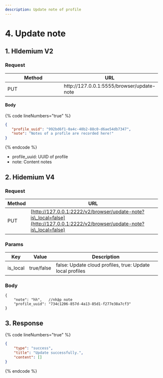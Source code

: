 ```yaml
---
description: Update note of profile
---
```


# 4. Update note

## **1. HIdemium V2**

### **Request**

<table><thead><tr><th width="249">Method</th><th>URL</th></tr></thead><tbody><tr><td>PUT</td><td>http://127.0.0.1:5555/browser/update-note</td></tr></tbody></table>

#### **Body**

{% code lineNumbers="true" %}
```json
{
   "profile_uuid": "992bd6f1-0a4c-40b2-88c0-d6ae54db7347",
   "note": "Notes of a profile are recorded here!"
}
```
{% endcode %}

* profile\_uuid: UUID of profile
* note: Content notes

## **2. Hidemium V4** <a href="#id-2.-hidemium-v4" id="id-2.-hidemium-v4"></a>

### **Request** <a href="#request-1" id="request-1"></a>

| Method | URL                                                                                                                          |
| ------ | ---------------------------------------------------------------------------------------------------------------------------- |
| PUT    | [http://127.0.0.1:2222/v2/browser/update-note?is\_local=false](http://127.0.0.1:2222/v2/browser/update-note?is\_local=false) |

### **Params** <a href="#body-1" id="body-1"></a>

| Key       | Value      | Description                                               |
| --------- | ---------- | --------------------------------------------------------- |
| is\_local | true/false | false: Update cloud profiles, true: Update local profiles |

### **Body** <a href="#body-1" id="body-1"></a>

```
{
    "note": "hh",   //nhập note
    "profile_uuid": "734c1206-857d-4a13-85d1-f277e38a7cf3"
}
```

## **3. Response**

{% code lineNumbers="true" %}
```json
{
    "type": "success",
    "title": "Update successfully.",
    "content": []
}
```
{% endcode %}
